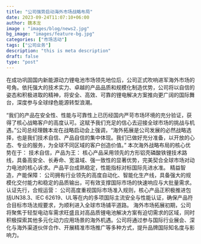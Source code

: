 ```yaml
---
title: "公司强势启动海外市场战略布局"
date: 2023-09-24T11:07:10+06:00
author: 魏本龙
image : "images/blog/news2.jpg"
bg_image: "images/feature-bg.jpg"
categories: ["市场活动"]
tags: ["公司业务"]
description: "this is meta description"
draft: false
type: "post"
---
```



在成功巩固国内新能源动力锂电池市场领先地位后，公司正式吹响进军海外市场的号角。依托强大的技术实力、卓越的产品品质和规模化制造优势，公司将以自信的姿态和积极进取的精神，将安全、高效、可靠的锂电解决方案推向更广阔的国际舞台，深度参与全球绿色能源转型浪潮。
<!--more-->
“我们的产品在安全性、性能与可靠性上已历经国内严苛市场环境的充分验证，获得了核心战略客户的高度认可。这赋予我们充足的信心去迎接全球市场的挑战与机遇。”公司总经理魏本龙在战略启动会上强调，“海外拓展是公司发展的必然战略选择，也是我们技术自信、产品自信的集中体现。我们已做好充分准备，以开放的心态、专业的服务，为全球不同区域的客户创造价值。”
本次海外战略布局的核心优势在于：
技术自信，产品为王： 核心产品采用领先的方形铝壳磷酸铁锂技术路线，具备高安全、长寿命、宽温域、强一致性的显著优势，完美契合全球市场对动力电池的核心诉求。产品平台成熟稳定，性能指标对标国际先进水准。
精益智造，产能保障： 公司拥有行业领先的高度自动化、智能化生产线，具备强大的规模化交付能力和稳定的品质输出，可有效支撑国际市场的快速响应与大批量需求。
认证先行，合规运营： 公司高度重视国际市场准入规则，核心产品正积极推进包括UN38.3、IEC 62619、UL等在内的多项国际主流安全与性能认证，确保产品符合目标市场法规要求，为顺利进入全球市场铺平道路。
海外市场拓展初期，公司将聚焦于轻型电动车需求旺盛且对高品质锂电池解决方案有迫切需求的区域，同时积极探索其他多元化动力应用场景的海外机遇。公司将通过参与国际行业展会、深化与海外渠道伙伴合作、开展精准市场推广等多种方式，提升品牌国际知名度与影响力。